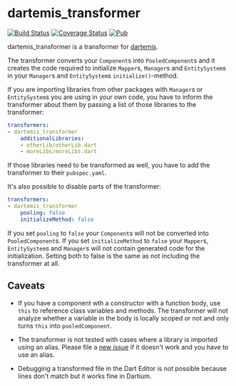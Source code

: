 dartemis_transformer
====================
[![Build Status](https://drone.io/github.com/denniskaselow/dartemis_transformer/status.png)](https://drone.io/github.com/denniskaselow/dartemis_transformer/latest)
[![Coverage Status](https://coveralls.io/repos/denniskaselow/dartemis_transformer/badge.svg?branch=master&service=github)](https://coveralls.io/github/denniskaselow/dartemis_transformer?branch=master)
[![Pub](https://img.shields.io/pub/v/dartemis_transformer.svg)](https://pub.dartlang.org/packages/dartemis_transformer)

dartemis_transformer is a transformer for [dartemis](https://pub.dartlang.org/packages/dartemis).

The transformer converts your `Component`s into `PooledComponent`s and it creates the code
required to initialize `Mapper`s, `Manager`s and `EntitySystem`s in your `Manager`s and 
`EntitySystem`s `initialize()`-method.

If you are importing libraries from other packages with `Manager`s or `EntitySystem`s you
are using in your own code, you have to inform the transformer about them by passing
a list of those libraries to the transformer:

```yaml
transformers:
- dartemis_transformer
    additionalLibraries:
    - otherLib/otherLib.dart
    - moreLibs/moreLibs.dart
```

If those libraries need to be transformed as well, you have to add the transformer to 
their `pubspec.yaml`.

It's also possible to disable parts of the transformer:

```yaml
transformers:
- dartemis_transformer
    pooling: false
    initializeMethod: false
```

If you set `pooling` to `false` your `Component`s will not be converted into `PooledComponent`s.
If you set `initializeMethod` to `false` your `Mapper`s, `EntitySystem`s and `Manager`s will not contain
generated code for the initialization.
Setting both to false is the same as not including the transformer at all.

Caveats
-------
* If you have a component wth a constructor with a function body, use `this` to reference class variables and methods.
The transformer will not analyze whether a variable in the body is locally scoped or not and only turns `this` into
`pooledComponent`.

* The transformer is not tested with cases where a library is imported
using an alias. Please file a [new issue](https://github.com/denniskaselow/dartemis_transformer/issues/new)
if it doesn't work and you have to use an alias.

* Debugging a transformed file in the Dart Editor is not possible because lines don't match
but it works fine in Dartium.
